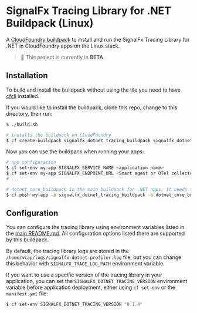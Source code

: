 # SignalFx Tracing Library for .NET Buildpack (Linux)

A [CloudFoundry buildpack](https://docs.run.pivotal.io/buildpacks/) to install
and run the SignalFx Tracing Library for .NET in CloudFoundry apps on the Linux stack.

> :construction: This project is currently in **BETA**.

## Installation

To build and install the buildpack without using the tile you need to have
[cfcli](https://docs.cloudfoundry.org/cf-cli/install-go-cli.html) installed.

If you would like to install the buildpack, clone this repo, change to this directory, then run:

```sh
$ ./build.sh

# installs the buildpack on CloudFoundry
$ cf create-buildpack signalfx_dotnet_tracing_buildpack signalfx_dotnet_tracing_buildpack-linux.zip 99 --enable
```

Now you can use the buildpack when running your apps:

```sh
# app configuration
$ cf set-env my-app SIGNALFX_SERVICE_NAME <application name>
$ cf set-env my-app SIGNALFX_ENDPOINT_URL <Smart agent or OTel collector address>
# ...

# dotnet_core_buildpack is the main buildpack for .NET apps, it needs to be the final one
$ cf push my-app -b signalfx_dotnet_tracing_buildpack -b dotnet_core_buildpack
```

## Configuration

You can configure the tracing library using environment variables listed in the [main README.md](../../../README.md).
All configuration options listed there are supported by this buildpack.

By default, the tracing library logs are stored in the `/home/vcap/logs/signalfx-dotnet-profiler.log` file, but you can change this behavior with `SIGNALFX_TRACE_LOG_PATH` environment variable.

If you want to use a specific version of the tracing library in your application, you can set the `SIGNALFX_DOTNET_TRACING_VERSION`
environment variable before application deployment, either using `cf set-env` or the `manifest.yml` file:

```sh
$ cf set-env SIGNALFX_DOTNET_TRACING_VERSION "0.1.4"
```
